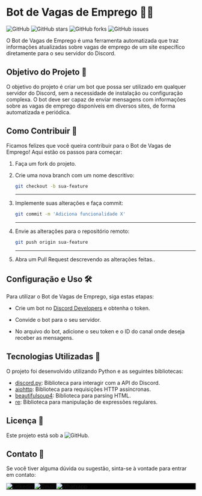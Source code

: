 # Bot de Vagas de Emprego 🤖💼

![GitHub](https://img.shields.io/github/license/lucelhosilva/Bot_Vagas_de_Emprego)
![GitHub stars](https://img.shields.io/github/stars/lucelhosilva/Bot_Vagas_de_Emprego)
![GitHub forks](https://img.shields.io/github/forks/lucelhosilva/Bot_Vagas_de_Emprego)
![GitHub issues](https://img.shields.io/github/issues/lucelhosilva/Bot_Vagas_de_Emprego)

O Bot de Vagas de Emprego é uma ferramenta automatizada que traz informações atualizadas sobre vagas de emprego de um site específico diretamente para o seu servidor do Discord.

## Objetivo do Projeto 🎯

O objetivo do projeto é criar um bot que possa ser utilizado em qualquer servidor do Discord, sem a necessidade de instalação ou configuração complexa. O bot deve ser capaz de enviar mensagens com informações sobre as vagas de emprego disponíveis em diversos sites, de forma automatizada e periódica.

## Como Contribuir 🤝

Ficamos felizes que você queira contribuir para o Bot de Vagas de Emprego! Aqui estão os passos para começar:

1. Faça um fork do projeto.
2. Crie uma nova branch com um nome descritivo:

   ```bash
   git checkout -b sua-feature
   ```

   ***

3. Implemente suas alterações e faça commit:

   ```bash
   git commit -m 'Adiciona funcionalidade X'
   ```

   ***

4. Envie as alterações para o repositório remoto:

   ```bash
   git push origin sua-feature
   ```

   ***

5. Abra um Pull Request descrevendo as alterações feitas..

## Configuração e Uso 🛠️

Para utilizar o Bot de Vagas de Emprego, siga estas etapas:

- Crie um bot no [Discord Developers](https://discord.com/developers/applications) e obtenha o token.

- Convide o bot para o seu servidor.

- No arquivo do bot, adicione o seu token e o ID do canal onde deseja receber as mensagens.

## Tecnologias Utilizadas 🚀

O projeto foi desenvolvido utilizando Python e as seguintes bibliotecas:

- [discord.py](https://discordpy.readthedocs.io/): Biblioteca para interagir com a API do Discord.
- [aiohttp](https://docs.aiohttp.org/en/stable/): Biblioteca para requisições HTTP assíncronas.
- [beautifulsoup4](https://www.crummy.com/software/BeautifulSoup/bs4/doc/): Biblioteca para parsing HTML.
- [re](https://docs.python.org/3/library/re.html): Biblioteca para manipulação de expressões regulares.

## Licença 📜

Este projeto está sob a ![GitHub](https://img.shields.io/github/license/lucelhosilva/teste).

## Contato 📧

Se você tiver alguma dúvida ou sugestão, sinta-se à vontade para entrar em contato:

<p style="background:black">  
<a href="https://www.linkedin.com/in/lucelho-silva-b17196239/" target="_blank">
  <img src="https://img.shields.io/badge/-LucelhoSilva-0077B5?style=flat&logo=linkedin" alt="Linkedin"/>
</a>  
<a href="https://mail.google.com/mail/u/0/#inbox?compose=CllgCJNvwDlxBSwvBFBBrBfWTRLxMfDbvbBWvZXpmhcfjmmZrZKlKTSLrPkSJlVHpvHkDzCkPFL" target="_blank">
 <img src="https://img.shields.io/badge/-lucelhoSilva-D14836?style=flat&logo=gmail&logoColor=white" 
 alt="Gmail"/>
</a>  
<a href="https://contate.me/lucelho" target="_blank">
  <img src="https://img.shields.io/badge/-LucelhoSilva-25D366??style=for-the-badge&logo=whatsapp&logoColor=white" alt="Whatsapp"/>  
</a>  
</p>
